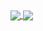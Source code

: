 <a href="https://github.com/nielsm05/">
    <img align="center" src="https://github-readme-stats.vercel.app/api?username=nielsm05&count_private=true&show_icons=true&hide=contribs&theme=vue-dark " />
</a>
<a href="https://github.com/nielsm05/">
    <img align="center" src="https://github-readme-stats.vercel.app/api/top-langs/?username=nielsm05&layout=compact&theme=vue-dark" />
</a>

<!---
NielsM05/NielsM05 is a ✨ special ✨ repository because its `README.md` (this file) appears on your GitHub profile.
You can click the Preview link to take a look at your changes.
--->
